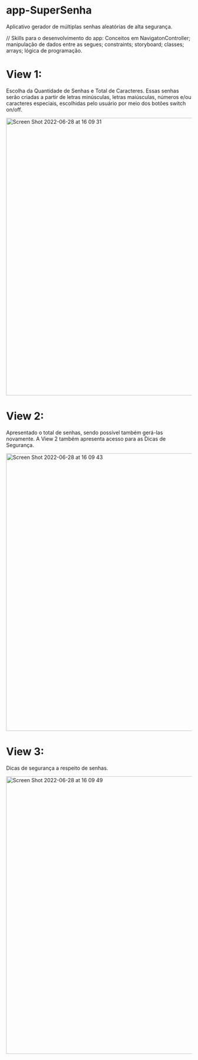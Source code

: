 # app-SuperSenha

Aplicativo gerador de múltiplas senhas aleatórias de alta segurança.

// Skills para o desenvolvimento do app:
Conceitos em NavigatonController; manipulação de dados entre as segues; constraints; storyboard; classes; arrays; lógica de programação.


# View 1:
Escolha da Quantidade de Senhas e Total de Caracteres. Essas senhas serão criadas a partir de letras minúsculas, letras maiúsculas, números e/ou caracteres especiais, escolhidas pelo usuário por meio dos botões switch on/off.

<img width="753" alt="Screen Shot 2022-06-28 at 16 09 31" src="https://user-images.githubusercontent.com/102806228/176316565-4adf9a94-8495-4c20-ba2c-f1881766e131.png">

# View 2:
Apresentado o total de senhas, sendo possível também gerá-las novamente. A View 2 também apresenta acesso para as Dicas de Segurança.

<img width="753" alt="Screen Shot 2022-06-28 at 16 09 43" src="https://user-images.githubusercontent.com/102806228/176316436-c3530188-934e-4795-9683-2fae8dcd5d0d.png">

# View 3:
Dicas de segurança a respeito de senhas.

<img width="753" alt="Screen Shot 2022-06-28 at 16 09 49" src="https://user-images.githubusercontent.com/102806228/176316442-1bd6884b-b85a-4f59-95e2-444b9f70238a.png">
